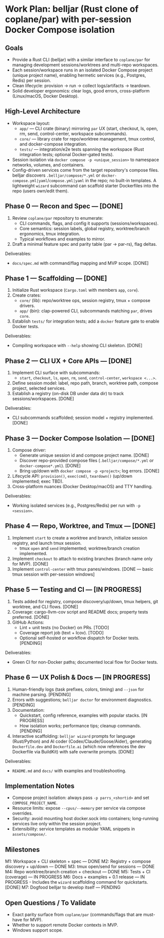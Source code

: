 # Work Plan: belljar (Rust clone of coplane/par) with per-session Docker Compose isolation

## Goals
- Provide a Rust CLI (belljar) with a similar interface to `coplane/par` for managing development sessions/worktrees and multi-repo workspaces.
- Each session/workspace runs in an isolated Docker Compose project (unique project name), enabling hermetic services (e.g., Postgres, Redis) per session.
- Clean lifecycle: provision -> run -> collect logs/artifacts -> teardown.
- Solid developer ergonomics: clear logs, good errors, cross-platform (Linux/macOS, Docker Desktop).

## High-Level Architecture
- Workspace layout:
  - `app/` — CLI crate (binary) mirroring `par` UX (start, checkout, ls, open, rm, send, control-center, workspace subcommands).
  - `core/` — library crate for repo/worktree management, tmux control, and docker-compose integration.
  - `tests/` — integration/e2e tests spanning the workspace (Rust integration tests; optional Docker-gated tests).
- Session isolation via `docker compose -p <unique_session>` to namespace networks, volumes, and containers.
- Config-driven services come from the target repository's compose files. belljar discovers `.belljar/compose/*.yml` or `docker-compose.yml|yaml`/`compose.yml|yaml` in the repo; no built-in templates. A lightweight `wizard` subcommand can scaffold starter Dockerfiles into the repo (users own/edit them).

## Phase 0 — Recon and Spec — [DONE]
1. Review `coplane/par` repository to enumerate:
   - CLI commands, flags, and config it supports (sessions/workspaces).
   - Core semantics: session labels, global registry, worktree/branch ergonomics, tmux integration.
   - Typical workflows and examples to mirror.
2. Draft a minimal feature spec and parity table (par -> par-rs), flag deltas.

Deliverables:
- `docs/spec.md` with command/flag mapping and MVP scope. [DONE]

## Phase 1 — Scaffolding — [DONE]
1. Initialize Rust workspace (`Cargo.toml` with members `app`, `core`).
2. Create crates:
   - `core/` (lib): repo/worktree ops, session registry, tmux + compose drivers.
   - `app/` (bin): clap-powered CLI, subcommands matching `par`, drives `core`.
3. Establish `tests/` for integration tests; add a `docker` feature gate to enable Docker tests.

Deliverables:
- Compiling workspace with `--help` showing CLI skeleton. [DONE]

## Phase 2 — CLI UX + Core APIs — [DONE]
1. Implement CLI surface with subcommands:
   - `start`, `checkout`, `ls`, `open`, `rm`, `send`, `control-center`, `workspace <...>`.
2. Define session model: label, repo path, branch, worktree path, compose project, selected services.
3. Establish a registry (on-disk DB under data dir) to track sessions/workspaces. [DONE]

Deliverables:
- CLI subcommands scaffolded; session model + registry implemented. [DONE]

## Phase 3 — Docker Compose Isolation — [DONE]
1. Compose driver:
   - Generate unique session id and compose project name. [DONE]
   - Discover repo-provided compose files (`.belljar/compose/*.yml` or `docker-compose*.yml`). [DONE]
   - Bring up/down with `docker compose -p <project>`; log errors. [DONE]
2. Lifecycle API: `provision()`, `exec(cmd)`, `teardown()` (up/down implemented; exec TBD).
3. Cross-platform nuances (Docker Desktop/macOS) and TTY handling.

Deliverables:
- Working isolated services (e.g., Postgres/Redis) per run with `-p <session>`.

## Phase 4 — Repo, Worktree, and Tmux — [DONE]
1. Implement `start` to create a worktree and branch, initialize session registry, and launch tmux session.
   - tmux `open` and `send` implemented; worktree/branch creation implemented.
2. Implement `checkout` to attach to existing branches (branch name only for MVP). [DONE]
3. Implement `control-center` with tmux panes/windows. [DONE — basic tmux session with per-session windows]

## Phase 5 — Testing and CI — [IN PROGRESS]
1. Tests added for registry, compose discovery/up/down, tmux helpers, git worktree, and CLI flows. [DONE]
2. Coverage: cargo-llvm-cov script and README docs; property tests preferred. [DONE]
3. GitHub Actions:
   - Lint + unit tests (no Docker) on PRs. [TODO]
   - Coverage report job (text + lcov). [TODO]
   - Optional self-hosted or workflow dispatch for Docker tests. [PENDING]

Deliverables:
- Green CI for non-Docker paths; documented local flow for Docker tests.

## Phase 6 — UX Polish & Docs — [IN PROGRESS]
1. Human-friendly logs (task prefixes, colors, timing) and `--json` for machine parsing. [PENDING]
2. Errors with suggestions; `belljar doctor` for environment diagnostics. [PENDING]
3. Documentation:
   - Quickstart, config reference, examples with popular stacks. [IN PROGRESS]
   - How isolation works; performance tips; cleanup commands. [PENDING]
4. Interactive scaffolding: `belljar wizard` prompts for language (Rust/Python) and AI coder (Codex/Claude/Goose/Aider), generating `Dockerfile.dev` and `Dockerfile.ai` (which now references the dev Dockerfile via BuildKit) with safe overwrite prompts. [DONE]

Deliverables:
- `README.md` and `docs/` with examples and troubleshooting.

## Implementation Notes
- Compose project isolation: always pass `-p parrs_<shortid>` and set `COMPOSE_PROJECT_NAME`.
- Resource limits: expose `--cpus/--memory` per service via compose overrides.
- Security: avoid mounting host docker.sock into containers; long-running services live only within the session project.
- Extensibility: service templates as modular YAML snippets in `assets/compose/`.

## Milestones
M1: Workspace + CLI skeleton + spec — DONE
M2: Registry + compose discovery + up/down — DONE
M3: tmux open/send for sessions — DONE
M4: Repo worktree/branch creation + checkout — DONE
M5: Tests + CI (coverage) — IN PROGRESS
M6: Docs + examples + 0.1 release — IN PROGRESS
    - Includes the `wizard` scaffolding command for quickstarts. [DONE]
M7: Dogfood belljar to develop itself — PENDING

## Open Questions / To Validate
- Exact parity surface from `coplane/par` (commands/flags that are must-have for MVP).
- Whether to support remote Docker contexts in MVP.
- Windows support scope.
